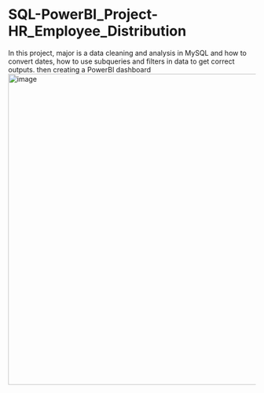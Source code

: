 # SQL-PowerBI_Project-HR_Employee_Distribution
In this project, major is a data cleaning and analysis in MySQL and how to convert dates, how to use subqueries and filters in data to get correct outputs. then creating a PowerBI dashboard
<img width="633" alt="image" src="https://github.com/bindushreegit/SQL-PowerBI_Project-HR_Employee_Distribution/assets/48619269/ceba4271-7790-46dc-bb57-069bf56d1a77">
